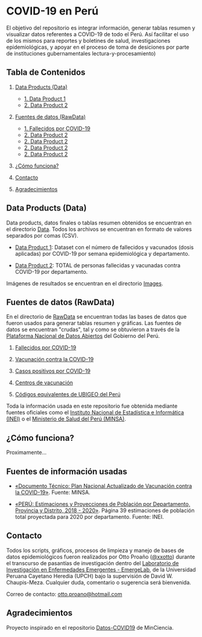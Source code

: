 # COVID-19 en Perú
El objetivo del repositorio es integrar información, generar tablas resumen y visualizar datos referentes a COVID-19 de todo el Perú. Así facilitar el uso de los mismos para reportes y boletines de salud, investigaciones epidemiológicas, y apoyar en el proceso de toma de desiciones por parte de instituciones gubernamentales lectura-y-procesamiento)

## Tabla de Contenidos

1. [ Data Products (Data) ](#data-products-(data))
    * [ 1. Data Product 1 ](#cargar-librerías)
    * [ 2. Data Product 2 ](#dataset-de-casos-positivos)

2. [ Fuentes de datos (RawData) ](#total-por-cada-semana-epidemiológica)
    * [ 1. Fallecidos por COVID-19 ](#fallecidos-por-COVID-19)
    * [ 2. Data Product 2 ](#dataset-de-casos-positivos)
    * [ 2. Data Product 2 ](#dataset-de-casos-positivos)
    * [ 2. Data Product 2 ](#dataset-de-casos-positivos)
    * [ 2. Data Product 2 ](#dataset-de-casos-positivos)
  
3. [¿Cómo funciona? ](#por-grupo-etáreo-de-todo-el-Perú)
   
4. [ Contacto ](#por-cada-departamento-del-Perú)
   
5. [ Agradecimientos ](#dataset-final)


## Data Products (Data)
Data products, datos finales o tablas resumen obtenidos se encuentran en el directorio [Data](https://github.com/xxotto/covid19-peru/tree/main/Data). Todos los archivos se encuentran en formato de valores separados por comas (CSV).
   
   - [Data Product 1](Data/DP1_covid19-peru_x_semanaEpi.csv): Dataset con el número de fallecidos y vacunados (dosis aplicadas) por COVID-19 por semana epidemiológica y departamento.

   - [Data Product 2](/Data/DP2_TOTAL_vacunados_y_fallecidos_x_departamento.csv): TOTAL de personas fallecidas y vacunadas contra COVID-19 por departamento.

Imágenes de resultados se encuentran en el directorio [Images](https://github.com/xxotto/covid19-peru/tree/main/Images).

## Fuentes de datos (RawData)
En el directorio de [RawData](https://github.com/xxotto/covid19-peru/tree/main/RawData) se encuentran todas las bases de datos que fueron usados para generar tablas resumen y gráficas. Las fuentes de datos se encuentran "crudas", tal y como se obtuvieron a través de la [Plataforma Nacional de Datos Abiertos](https://www.datosabiertos.gob.pe/) del Gobierno del Perú. 

1. [Fallecidos por COVID-19](https://www.datosabiertos.gob.pe/dataset/fallecidos-por-covid-19-ministerio-de-salud-minsa)
2. [Vacunación contra la COVID-19](https://www.datosabiertos.gob.pe/dataset/vacunacion)
   
3. [Casos positivos por COVID-19](https://www.datosabiertos.gob.pe/dataset/casos-positivos-por-covid-19-ministerio-de-salud-minsa)
   
4. [Centros de vacunación](https://www.datosabiertos.gob.pe/dataset/centros-de-vacunacion)
   
5. [Códigos equivalentes de UBIGEO del Perú](https://www.datosabiertos.gob.pe/dataset/codigos-equivalentes-de-ubigeo-del-peru)

Toda la información usada en este repositorio fue obtenida mediante fuentes oficiales como el [Instituto Nacional de Estadística e Informática (INEI)](https://www.inei.gob.pe/) o el [Ministerio de Salud del Perú (MINSA)](https://www.gob.pe/minsa).

## ¿Cómo funciona?

Proximamente...

## Fuentes de información usadas

- [«Documento Técnico: Plan Nacional Actualizado de Vacunación contra la COVID-19»](https://cdn.www.gob.pe/uploads/document/file/1805113/Plan%20Nacional%20Actualizado%20contra%20la%20COVID-19.pdf). Fuente: MINSA.

- [«PERÚ: Estimaciones y Proyecciones de Población por Departamento, Provincia y Distrito, 2018 - 2020»](https://www.inei.gob.pe/media/MenuRecursivo/publicaciones_digitales/Est/Lib1715/Libro.pdf). Página 39 estimaciones de población total proyectada para 2020 por departamento. Fuente: INEI.

## Contacto
   
Todos los scripts, gráficos, procesos de limpieza y manejo de bases de datos epidemiológicos fueron realizados por Otto Proaño ([@xxotto](https://github.com/xxotto)) durante el transcurso de pasantías de investigación dentro del [Laboratorio de Investigación en Enfermedades Emergentes - EmergeLab](https://investigacion.cayetano.edu.pe/catalogo/saludintegral/emerge), de la Universidad Peruana Cayetano Heredia (UPCH) bajo la supervisión de David W. Chaupis-Meza. Cualquier duda, comentario o sugerencia será bienvenida. 

Correo de contacto: otto.proano@hotmail.com

## Agradecimientos

Proyecto inspirado en el repositorio [Datos-COVID19](https://github.com/MinCiencia/Datos-COVID19) de MinCiencia.
